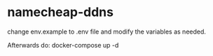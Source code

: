 # namecheap-ddns

change env.example to .env file and modify the variables as needed.

Afterwards do:
docker-compose up -d
